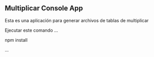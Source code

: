 ## Multiplicar Console App

Esta es una aplicación para generar archivos de tablas de multiplicar

Ejecutar este comando
...

npm install

...